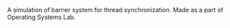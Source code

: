 A simulation of barrier system for thread synchronization.
Made as a part of Operating Systems Lab. 
